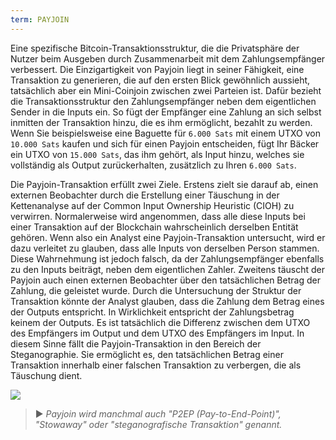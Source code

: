 ```yaml
---
term: PAYJOIN
---
```


Eine spezifische Bitcoin-Transaktionsstruktur, die die Privatsphäre der Nutzer beim Ausgeben durch Zusammenarbeit mit dem Zahlungsempfänger verbessert. Die Einzigartigkeit von Payjoin liegt in seiner Fähigkeit, eine Transaktion zu generieren, die auf den ersten Blick gewöhnlich aussieht, tatsächlich aber ein Mini-Coinjoin zwischen zwei Parteien ist. Dafür bezieht die Transaktionsstruktur den Zahlungsempfänger neben dem eigentlichen Sender in die Inputs ein. So fügt der Empfänger eine Zahlung an sich selbst inmitten der Transaktion hinzu, die es ihm ermöglicht, bezahlt zu werden. Wenn Sie beispielsweise eine Baguette für `6.000 Sats` mit einem UTXO von `10.000 Sats` kaufen und sich für einen Payjoin entscheiden, fügt Ihr Bäcker ein UTXO von `15.000 Sats`, das ihm gehört, als Input hinzu, welches sie vollständig als Output zurückerhalten, zusätzlich zu Ihren `6.000 Sats`.

Die Payjoin-Transaktion erfüllt zwei Ziele. Erstens zielt sie darauf ab, einen externen Beobachter durch die Erstellung einer Täuschung in der Kettenanalyse auf der Common Input Ownership Heuristic (CIOH) zu verwirren. Normalerweise wird angenommen, dass alle diese Inputs bei einer Transaktion auf der Blockchain wahrscheinlich derselben Entität gehören. Wenn also ein Analyst eine Payjoin-Transaktion untersucht, wird er dazu verleitet zu glauben, dass alle Inputs von derselben Person stammen. Diese Wahrnehmung ist jedoch falsch, da der Zahlungsempfänger ebenfalls zu den Inputs beiträgt, neben dem eigentlichen Zahler. Zweitens täuscht der Payjoin auch einen externen Beobachter über den tatsächlichen Betrag der Zahlung, die geleistet wurde. Durch die Untersuchung der Struktur der Transaktion könnte der Analyst glauben, dass die Zahlung dem Betrag eines der Outputs entspricht. In Wirklichkeit entspricht der Zahlungsbetrag keinem der Outputs. Es ist tatsächlich die Differenz zwischen dem UTXO des Empfängers im Output und dem UTXO des Empfängers im Input. In diesem Sinne fällt die Payjoin-Transaktion in den Bereich der Steganographie. Sie ermöglicht es, den tatsächlichen Betrag einer Transaktion innerhalb einer falschen Transaktion zu verbergen, die als Täuschung dient.

![](../../dictionnaire/assets/14.png)

> ► *Payjoin wird manchmal auch "P2EP (Pay-to-End-Point)", "Stowaway" oder "steganografische Transaktion" genannt.*